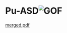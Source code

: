 # Pu-ASD![GOF](https://user-images.githubusercontent.com/32313275/174865578-c0c1d92d-4874-4b64-939c-c05edbd35383.JPG)
[merged.pdf](https://github.com/steelpr/Pu-ASD/files/8951419/merged.pdf)

